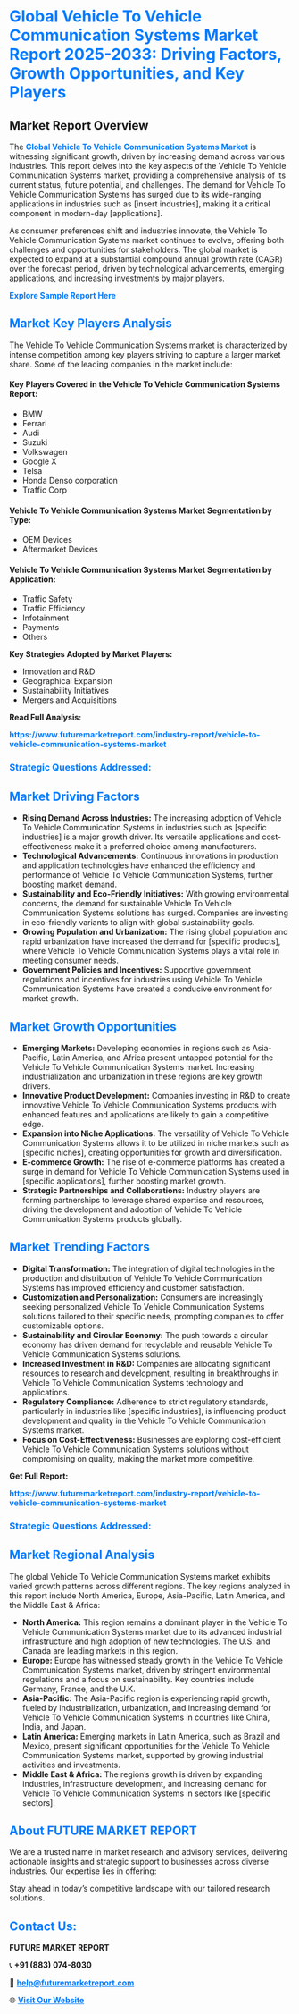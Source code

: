 <h1 style="color: #007BFF;">Global Vehicle To Vehicle Communication Systems Market Report 2025-2033: Driving Factors, Growth Opportunities, and Key Players</h1>

<section id="overview">
<h2>Market Report Overview</h2>
<p>The <a href="https://www.futuremarketreport.com/industry-report/vehicle-to-vehicle-communication-systems-market" style="color: #007BFF; text-decoration: none;"><strong>Global Vehicle To Vehicle Communication Systems Market</strong></a> is witnessing significant growth, driven by increasing demand across various industries. This report delves into the key aspects of the Vehicle To Vehicle Communication Systems market, providing a comprehensive analysis of its current status, future potential, and challenges. The demand for Vehicle To Vehicle Communication Systems has surged due to its wide-ranging applications in industries such as [insert industries], making it a critical component in modern-day [applications].</p>
<p>As consumer preferences shift and industries innovate, the Vehicle To Vehicle Communication Systems market continues to evolve, offering both challenges and opportunities for stakeholders. The global market is expected to expand at a substantial compound annual growth rate (CAGR) over the forecast period, driven by technological advancements, emerging applications, and increasing investments by major players.</p>
</section>

<section id="overview">
<p><a href="https://www.futuremarketreport.com/request-sample/reportId=97941" style="color: #007BFF; text-decoration: none;"><strong>Explore Sample Report Here</strong></a></p>
</section>

<section id="key-players">
<h2 style="color: #007BFF;">Market Key Players Analysis</h2>
<p>The Vehicle To Vehicle Communication Systems market is characterized by intense competition among key players striving to capture a larger market share. Some of the leading companies in the market include:</p>
<h4>Key Players Covered in the Vehicle To Vehicle Communication Systems Report:</h4>
<ul><li>BMW</li><li>Ferrari</li><li>Audi</li><li>Suzuki</li><li>Volkswagen</li><li>Google X</li><li>Telsa</li><li>Honda Denso corporation</li><li>Traffic Corp</li></ul>
<h4>Vehicle To Vehicle Communication Systems Market Segmentation by Type:</h4>
<ul><li>OEM Devices</li><li>Aftermarket Devices</li></ul>

<h4>Vehicle To Vehicle Communication Systems Market Segmentation by Application:</h4>
<ul><li>Traffic Safety</li><li>Traffic Efficiency</li><li>Infotainment</li><li>Payments</li><li>Others</li></ul>
<p><strong>Key Strategies Adopted by Market Players:</strong></p>
<ul>
<li>Innovation and R&D</li>
<li>Geographical Expansion</li>
<li>Sustainability Initiatives</li>
<li>Mergers and Acquisitions</li>
</ul>
</section>

<section>
<p><strong>Read Full Analysis: </strong></p><a href="https://www.futuremarketreport.com/industry-report/vehicle-to-vehicle-communication-systems-market" style="color: #007BFF; text-decoration: none;"><strong>https://www.futuremarketreport.com/industry-report/vehicle-to-vehicle-communication-systems-market</strong></a>
<h3 style="color: #007BFF;">Strategic Questions Addressed:</h3>
</section>

<section id="driving-factors">
<h2 style="color: #007BFF;">Market Driving Factors</h2>
<ul>
<li><strong>Rising Demand Across Industries:</strong> The increasing adoption of Vehicle To Vehicle Communication Systems in industries such as [specific industries] is a major growth driver. Its versatile applications and cost-effectiveness make it a preferred choice among manufacturers.</li>
<li><strong>Technological Advancements:</strong> Continuous innovations in production and application technologies have enhanced the efficiency and performance of Vehicle To Vehicle Communication Systems, further boosting market demand.</li>
<li><strong>Sustainability and Eco-Friendly Initiatives:</strong> With growing environmental concerns, the demand for sustainable Vehicle To Vehicle Communication Systems solutions has surged. Companies are investing in eco-friendly variants to align with global sustainability goals.</li>
<li><strong>Growing Population and Urbanization:</strong> The rising global population and rapid urbanization have increased the demand for [specific products], where Vehicle To Vehicle Communication Systems plays a vital role in meeting consumer needs.</li>
<li><strong>Government Policies and Incentives:</strong> Supportive government regulations and incentives for industries using Vehicle To Vehicle Communication Systems have created a conducive environment for market growth.</li>
</ul>
</section>

<section id="growth-opportunities">
<h2 style="color: #007BFF;">Market Growth Opportunities</h2>
<ul>
<li><strong>Emerging Markets:</strong> Developing economies in regions such as Asia-Pacific, Latin America, and Africa present untapped potential for the Vehicle To Vehicle Communication Systems market. Increasing industrialization and urbanization in these regions are key growth drivers.</li>
<li><strong>Innovative Product Development:</strong> Companies investing in R&D to create innovative Vehicle To Vehicle Communication Systems products with enhanced features and applications are likely to gain a competitive edge.</li>
<li><strong>Expansion into Niche Applications:</strong> The versatility of Vehicle To Vehicle Communication Systems allows it to be utilized in niche markets such as [specific niches], creating opportunities for growth and diversification.</li>
<li><strong>E-commerce Growth:</strong> The rise of e-commerce platforms has created a surge in demand for Vehicle To Vehicle Communication Systems used in [specific applications], further boosting market growth.</li>
<li><strong>Strategic Partnerships and Collaborations:</strong> Industry players are forming partnerships to leverage shared expertise and resources, driving the development and adoption of Vehicle To Vehicle Communication Systems products globally.</li>
</ul>
</section>

<section id="trending-factors">
<h2 style="color: #007BFF;">Market Trending Factors</h2>
<ul>
<li><strong>Digital Transformation:</strong> The integration of digital technologies in the production and distribution of Vehicle To Vehicle Communication Systems has improved efficiency and customer satisfaction.</li>
<li><strong>Customization and Personalization:</strong> Consumers are increasingly seeking personalized Vehicle To Vehicle Communication Systems solutions tailored to their specific needs, prompting companies to offer customizable options.</li>
<li><strong>Sustainability and Circular Economy:</strong> The push towards a circular economy has driven demand for recyclable and reusable Vehicle To Vehicle Communication Systems solutions.</li>
<li><strong>Increased Investment in R&D:</strong> Companies are allocating significant resources to research and development, resulting in breakthroughs in Vehicle To Vehicle Communication Systems technology and applications.</li>
<li><strong>Regulatory Compliance:</strong> Adherence to strict regulatory standards, particularly in industries like [specific industries], is influencing product development and quality in the Vehicle To Vehicle Communication Systems market.</li>
<li><strong>Focus on Cost-Effectiveness:</strong> Businesses are exploring cost-efficient Vehicle To Vehicle Communication Systems solutions without compromising on quality, making the market more competitive.</li>
</ul>
</section>

<section>
<p><strong>Get Full Report: </strong></p><a href="https://www.futuremarketreport.com/industry-report/vehicle-to-vehicle-communication-systems-market" style="color: #007BFF; text-decoration: none;"><strong>https://www.futuremarketreport.com/industry-report/vehicle-to-vehicle-communication-systems-market</strong></a>
<h3 style="color: #007BFF;">Strategic Questions Addressed:</h3>
</section>


<section id="regional-analysis">
<h2 style="color: #007BFF;">Market Regional Analysis</h2>
<p>The global Vehicle To Vehicle Communication Systems market exhibits varied growth patterns across different regions. The key regions analyzed in this report include North America, Europe, Asia-Pacific, Latin America, and the Middle East & Africa:</p>
<ul>
<li><strong>North America:</strong> This region remains a dominant player in the Vehicle To Vehicle Communication Systems market due to its advanced industrial infrastructure and high adoption of new technologies. The U.S. and Canada are leading markets in this region.</li>
<li><strong>Europe:</strong> Europe has witnessed steady growth in the Vehicle To Vehicle Communication Systems market, driven by stringent environmental regulations and a focus on sustainability. Key countries include Germany, France, and the U.K.</li>
<li><strong>Asia-Pacific:</strong> The Asia-Pacific region is experiencing rapid growth, fueled by industrialization, urbanization, and increasing demand for Vehicle To Vehicle Communication Systems in countries like China, India, and Japan.</li>
<li><strong>Latin America:</strong> Emerging markets in Latin America, such as Brazil and Mexico, present significant opportunities for the Vehicle To Vehicle Communication Systems market, supported by growing industrial activities and investments.</li>
<li><strong>Middle East & Africa:</strong> The region’s growth is driven by expanding industries, infrastructure development, and increasing demand for Vehicle To Vehicle Communication Systems in sectors like [specific sectors].</li>
</ul>
</section>

<footer>
<h2 style="color: #007BFF;">About FUTURE MARKET REPORT</h2>
<p>We are a trusted name in market research and advisory services, delivering actionable insights and strategic support to businesses across diverse industries. Our expertise lies in offering:</p>

<p>Stay ahead in today’s competitive landscape with our tailored research solutions.</p>

<h2 style="color: #007BFF;">Contact Us:</h2>
<p><strong>FUTURE MARKET REPORT</strong></p>
<p>📞 <strong>+91 (883) 074-8030</strong></p>
<p>📧 <strong><a href="mailto:help@futuremarketreport.com" style="color: #007BFF;">help@futuremarketreport.com</a></strong></p>
<p>🌐 <strong><a href="https://www.futuremarketreport.com/" style="color: #007BFF;">Visit Our Website</a></strong></p>
</footer>